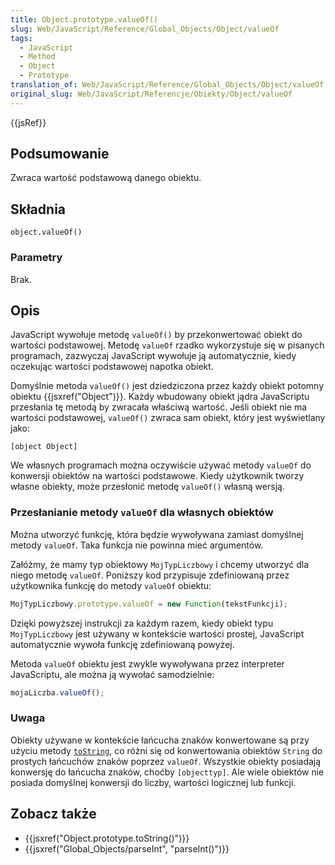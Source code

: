 ```yaml
---
title: Object.prototype.valueOf()
slug: Web/JavaScript/Reference/Global_Objects/Object/valueOf
tags:
  - JavaScript
  - Method
  - Object
  - Prototype
translation_of: Web/JavaScript/Reference/Global_Objects/Object/valueOf
original_slug: Web/JavaScript/Referencje/Obiekty/Object/valueOf
---
```

{{jsRef}}

## Podsumowanie

Zwraca wartość podstawową danego obiektu.

## Składnia

    object.valueOf()

### Parametry

Brak.

## Opis

JavaScript wywołuje metodę `valueOf()` by przekonwertować obiekt do wartości podstawowej. Metodę `valueOf` rzadko wykorzystuje się w pisanych programach, zazwyczaj JavaScript wywołuje ją automatycznie, kiedy oczekując wartości podstawowej napotka obiekt.

Domyślnie metoda `valueOf()` jest dziedziczona przez każdy obiekt potomny obiektu {{jsxref("Object")}}. Każdy wbudowany obiekt jądra JavaScriptu przesłania tę metodą by zwracała właściwą wartość. Jeśli obiekt nie ma wartości podstawowej, `valueOf()` zwraca sam obiekt, który jest wyświetlany jako:

    [object Object]

We własnych programach można oczywiście używać metody `valueOf` do konwersji obiektów na wartości podstawowe. Kiedy użytkownik tworzy własne obiekty, może przesłonić metodę `valueOf()` własną wersją.

### Przesłanianie metody `valueOf` dla własnych obiektów

Można utworzyć funkcję, która będzie wywoływana zamiast domyślnej metody `valueOf`. Taka funkcja nie powinna mieć argumentów.

Załóżmy, że mamy typ obiektowy `MojTypLiczbowy` i chcemy utworzyć dla niego metodę `valueOf`. Poniższy kod przypisuje zdefiniowaną przez użytkownika funkcję do metody `valueOf` obiektu:

```js
MojTypLiczbowy.prototype.valueOf = new Function(tekstFunkcji);
```

Dzięki powyższej instrukcji za każdym razem, kiedy obiekt typu `MojTypLiczbowy` jest używany w kontekście wartości prostej, JavaScript automatycznie wywoła funkcję zdefiniowaną powyżej.

Metoda `valueOf` obiektu jest zwykle wywoływana przez interpreter JavaScriptu, ale można ją wywołać samodzielnie:

```js
mojaLiczba.valueOf();
```

### Uwaga

Obiekty używane w kontekście łańcucha znaków konwertowane są przy użyciu metody [`toString`](/pl/docs/Dokumentacja_j%c4%99zyka_JavaScript_1.5/Obiekty/Object/toString), co różni się od konwertowania obiektów `String` do prostych łańcuchów znaków poprzez `valueOf`. Wszystkie obiekty posiadają konwersję do łańcucha znaków, choćby `[objecttyp]`. Ale wiele obiektów nie posiada domyślnej konwersji do liczby, wartości logicznej lub funkcji.

## Zobacz także

- {{jsxref("Object.prototype.toString()")}}
- {{jsxref("Global_Objects/parseInt", "parseInt()")}}
